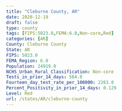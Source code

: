 ```yaml
---
title: "Cleburne County, AR"
date: 2020-12-19
draft: false
type: county
tags: [FIPS:5023.0,FEMA:6.0,Non-core,Red]
categories: [AR]
County: Cleburne County
State: AR
FIPS: 5023.0
FEMA_Region: 6.0
Population: 24919.0
NCHS_Urban_Rural_Classification: Non-core
Tests_in_prior_14_days: 564.0
Fourteen_day_test_rate_per_100000: 2263.0
Percent_Positivity_in_prior_14_days: 0.129
Level: Red
url: /states/AR/cleburne-county
---
```



